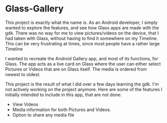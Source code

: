 Glass-Gallery
=============

This project is exactly what the name is. As an Android developer, I simply wanted to explore the features, and see how Glass apps are made with the gdk. There was no way for me to view pictures/videos on the device, that I had taken with Glass, without having to find it somewhere on my Timeline. This can be very frustrating at times, since most people have a rather large Timeline

I wanted to recreate the Android Gallery app, and most of its functions, for Glass. The app acts as a live card on Glass where the user can either select Pictures or Videos that are on Glass itself. The media is ordered from newest to oldest.

This project is the result of what I did over a few days learning the gdk. I'm not actively working on the project anymore. Here are some of the features I initially intended to include in this app, that are not done:

- View Videos
- Media information for both Pictures and Videos.
- Option to share any media file
